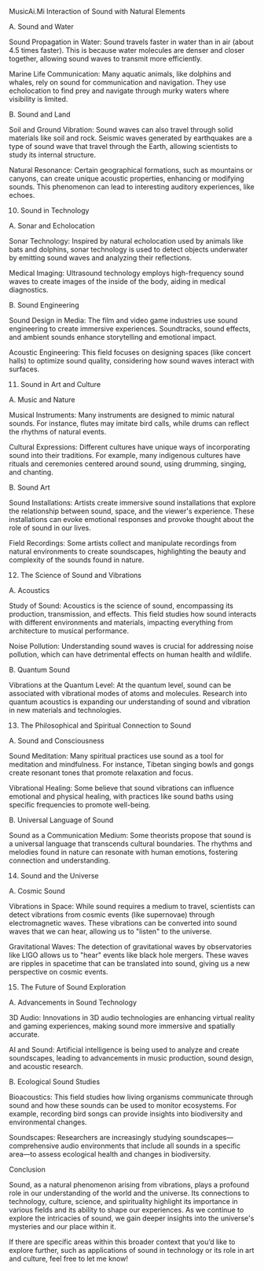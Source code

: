 MusicAi.Mi
Interaction of Sound with Natural Elements

A. Sound and Water

Sound Propagation in Water: Sound travels faster in water than in air (about 4.5 times faster). This is because water molecules are denser and closer together, allowing sound waves to transmit more efficiently.

Marine Life Communication: Many aquatic animals, like dolphins and whales, rely on sound for communication and navigation. They use echolocation to find prey and navigate through murky waters where visibility is limited.


B. Sound and Land

Soil and Ground Vibration: Sound waves can also travel through solid materials like soil and rock. Seismic waves generated by earthquakes are a type of sound wave that travel through the Earth, allowing scientists to study its internal structure.

Natural Resonance: Certain geographical formations, such as mountains or canyons, can create unique acoustic properties, enhancing or modifying sounds. This phenomenon can lead to interesting auditory experiences, like echoes.


10. Sound in Technology

A. Sonar and Echolocation

Sonar Technology: Inspired by natural echolocation used by animals like bats and dolphins, sonar technology is used to detect objects underwater by emitting sound waves and analyzing their reflections.

Medical Imaging: Ultrasound technology employs high-frequency sound waves to create images of the inside of the body, aiding in medical diagnostics.


B. Sound Engineering

Sound Design in Media: The film and video game industries use sound engineering to create immersive experiences. Soundtracks, sound effects, and ambient sounds enhance storytelling and emotional impact.

Acoustic Engineering: This field focuses on designing spaces (like concert halls) to optimize sound quality, considering how sound waves interact with surfaces.


11. Sound in Art and Culture

A. Music and Nature

Musical Instruments: Many instruments are designed to mimic natural sounds. For instance, flutes may imitate bird calls, while drums can reflect the rhythms of natural events.

Cultural Expressions: Different cultures have unique ways of incorporating sound into their traditions. For example, many indigenous cultures have rituals and ceremonies centered around sound, using drumming, singing, and chanting.


B. Sound Art

Sound Installations: Artists create immersive sound installations that explore the relationship between sound, space, and the viewer's experience. These installations can evoke emotional responses and provoke thought about the role of sound in our lives.

Field Recordings: Some artists collect and manipulate recordings from natural environments to create soundscapes, highlighting the beauty and complexity of the sounds found in nature.


12. The Science of Sound and Vibrations

A. Acoustics

Study of Sound: Acoustics is the science of sound, encompassing its production, transmission, and effects. This field studies how sound interacts with different environments and materials, impacting everything from architecture to musical performance.

Noise Pollution: Understanding sound waves is crucial for addressing noise pollution, which can have detrimental effects on human health and wildlife.


B. Quantum Sound

Vibrations at the Quantum Level: At the quantum level, sound can be associated with vibrational modes of atoms and molecules. Research into quantum acoustics is expanding our understanding of sound and vibration in new materials and technologies.


13. The Philosophical and Spiritual Connection to Sound

A. Sound and Consciousness

Sound Meditation: Many spiritual practices use sound as a tool for meditation and mindfulness. For instance, Tibetan singing bowls and gongs create resonant tones that promote relaxation and focus.

Vibrational Healing: Some believe that sound vibrations can influence emotional and physical healing, with practices like sound baths using specific frequencies to promote well-being.


B. Universal Language of Sound

Sound as a Communication Medium: Some theorists propose that sound is a universal language that transcends cultural boundaries. The rhythms and melodies found in nature can resonate with human emotions, fostering connection and understanding.


14. Sound and the Universe

A. Cosmic Sound

Vibrations in Space: While sound requires a medium to travel, scientists can detect vibrations from cosmic events (like supernovae) through electromagnetic waves. These vibrations can be converted into sound waves that we can hear, allowing us to "listen" to the universe.

Gravitational Waves: The detection of gravitational waves by observatories like LIGO allows us to "hear" events like black hole mergers. These waves are ripples in spacetime that can be translated into sound, giving us a new perspective on cosmic events.


15. The Future of Sound Exploration

A. Advancements in Sound Technology

3D Audio: Innovations in 3D audio technologies are enhancing virtual reality and gaming experiences, making sound more immersive and spatially accurate.

AI and Sound: Artificial intelligence is being used to analyze and create soundscapes, leading to advancements in music production, sound design, and acoustic research.


B. Ecological Sound Studies

Bioacoustics: This field studies how living organisms communicate through sound and how these sounds can be used to monitor ecosystems. For example, recording bird songs can provide insights into biodiversity and environmental changes.

Soundscapes: Researchers are increasingly studying soundscapes—comprehensive audio environments that include all sounds in a specific area—to assess ecological health and changes in biodiversity.


Conclusion

Sound, as a natural phenomenon arising from vibrations, plays a profound role in our understanding of the world and the universe. Its connections to technology, culture, science, and spirituality highlight its importance in various fields and its ability to shape our experiences. As we continue to explore the intricacies of sound, we gain deeper insights into the universe's mysteries and our place within it.

If there are specific areas within this broader context that you’d like to explore further, such as applications of sound in technology or its role in art and culture, feel free to let me know!

